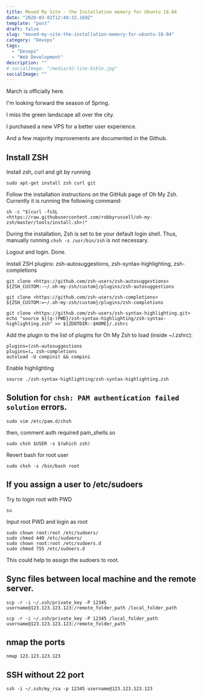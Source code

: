 ```yaml
---
title: Moved My Site - the Installation memory for Ubuntu 18.04
date: "2020-03-01T12:40:32.169Z"
template: "post"
draft: false
slug: "moved-my-site-the-installation-memory-for-ubuntu-18-04"
category: "Devops"
tags:
  - "Devops"
  - "Web Development"
description: ""
# socialImage: "/media/42-line-bible.jpg"
socialImage: ""
---
```


March is officially here.

I'm looking forward the season of Spring.

I miss the green landscape all over the city.

I purchased a new VPS for a better user experience.

And a few majority improvements are documented in the Github.

## Install ZSH

Install zsh, curl and git by running

```
sudo apt-get install zsh curl git
```

Follow the installation instructions on the GitHub page of Oh My Zsh. Currently it is running the following command:

```
sh -c "$(curl -fsSL <https://raw.githubusercontent.com/robbyrussell/oh-my-zsh/master/tools/install.sh>)"
```

During the installation, Zsh is set to be your default login shell.
Thus, manually running `chsh -s /usr/bin/zsh` is not necessary.

Logout and login. Done.

Install ZSH plugins: zsh-autosuggestions, zsh-syntax-highlighting, zsh-completions

```
git clone <https://github.com/zsh-users/zsh-autosuggestions> ${ZSH_CUSTOM:-~/.oh-my-zsh/custom}/plugins/zsh-autosuggestions

git clone <https://github.com/zsh-users/zsh-completions> ${ZSH_CUSTOM:=~/.oh-my-zsh/custom}/plugins/zsh-completions

git clone <https://github.com/zsh-users/zsh-syntax-highlighting.git>
echo "source ${(q-)PWD}/zsh-syntax-highlighting/zsh-syntax-highlighting.zsh" >> ${ZDOTDIR:-$HOME}/.zshrc
```

Add the plugin to the list of plugins for Oh My Zsh to load (inside ~/.zshrc):

```
plugins=(zsh-autosuggestions
plugins=(… zsh-completions
autoload -U compinit && compini
```

Enable highlighting

```
source ./zsh-syntax-highlighting/zsh-syntax-highlighting.zsh
```

## Solution for `chsh: PAM authentication failed solution` errors.

```
sudo vim /etc/pam.d/chsh
```

then, comment auth required pam_shells.so

```
sudo chsh $USER -s $(which zsh)
```

Revert bash for root user

```
sudo chsh -s /bin/bash root
```

## If you assign a user to /etc/sudoers

Try to login root with PWD

```
su
```

Input root PWD and login as root

```
sudo chown root:root /etc/sudoers/
sudo chmod 440 /etc/sudoers/
sudo chown root:root /etc/sudoers.d
sudo chmod 755 /etc/sudoers.d
```

This could help to assign the sudoers to root.

## Sync files between local machine and the remote server.

```
scp -r -i ~/.ssh/private_key -P 12345 username@123.123.123.123:/remote_folder_path /local_folder_path

scp -r -i ~/.ssh/private_key -P 12345 /local_folder_path username@123.123.123.123:/remote_folder_path
```

## nmap the ports

```
nmap 123.123.123.123
```

## SSH without 22 port

```
ssh -i ~/.ssh/my_rsa -p 12345 username@123.123.123.123
```
